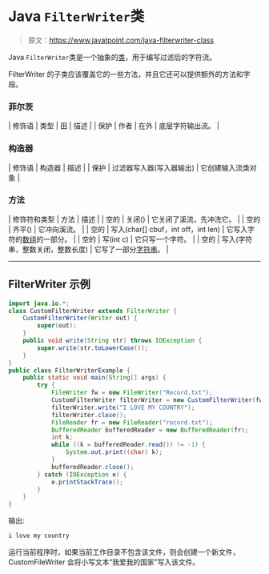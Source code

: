# Java `FilterWriter`类

> 原文：<https://www.javatpoint.com/java-filterwriter-class>

Java `FilterWriter`类是一个抽象的[类](object-and-class-in-java)，用于编写过滤后的字符流。

FilterWriter 的子类应该覆盖它的一些方法，并且它还可以提供额外的方法和字段。

### 菲尔茨

| 修饰语 | 类型 | 田 | 描述 |
| 保护 | 作者 | 在外 | 底层字符输出流。 |

### 构造器

| 修饰语 | 构造器 | 描述 |
| 保护 | 过滤器写入器(写入器输出) | 它创建输入流类对象 |

### 方法

| 修饰符和类型 | 方法 | 描述 |
| 空的 | 关闭() | 它关闭了溪流，先冲洗它。 |
| 空的 | 齐平() | 它冲向溪流。 |
| 空的 | 写入(char[] cbuf，int off，int len) | 它写入字符的[数组](array-in-java)的一部分。 |
| 空的 | 写(int c) | 它只写一个字符。 |
| 空的 | 写入(字符串，整数关闭，整数长度) | 它写了一部分[字符串](java-string)。 |

* * *

## FilterWriter 示例

```java
import java.io.*;
class CustomFilterWriter extends FilterWriter {
	CustomFilterWriter(Writer out) {
		super(out);
	}
	public void write(String str) throws IOException {
		super.write(str.toLowerCase());
	}
}
public class FilterWriterExample {
	public static void main(String[] args) {
		try {
			FileWriter fw = new FileWriter("Record.txt"); 
			CustomFilterWriter filterWriter = new CustomFilterWriter(fw);			
			filterWriter.write("I LOVE MY COUNTRY");
			filterWriter.close();
			FileReader fr = new FileReader("record.txt");
			BufferedReader bufferedReader = new BufferedReader(fr);
			int k;
			while ((k = bufferedReader.read()) != -1) {
				System.out.print((char) k);
			}
			bufferedReader.close();
		} catch (IOException e) {
			e.printStackTrace();
		}
	}
}

```

输出:

```java
i love my country

```

运行当前程序时，如果当前工作目录不包含该文件，则会创建一个新文件，CustomFileWriter 会将小写文本“我爱我的国家”写入该文件。